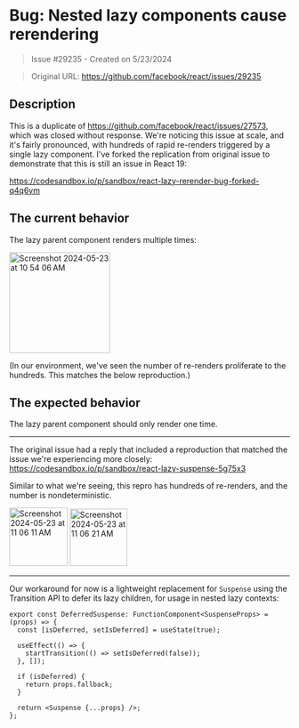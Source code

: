 # Bug: Nested lazy components cause rerendering

> Issue #29235 - Created on 5/23/2024

> Original URL: https://github.com/facebook/react/issues/29235

## Description

This is a duplicate of https://github.com/facebook/react/issues/27573, which was closed without response. We're noticing this issue at scale, and it's fairly pronounced, with hundreds of rapid re-renders triggered by a single lazy component. I've forked the replication from original issue to demonstrate that this is still an issue in React 19:

https://codesandbox.io/p/sandbox/react-lazy-rerender-bug-forked-q4q6ym


## The current behavior

The lazy parent component renders multiple times:

<img width="181" alt="Screenshot 2024-05-23 at 10 54 06 AM" src="https://github.com/facebook/react/assets/4248263/482a32b0-d1e0-4220-a2db-33a5e0cb9254">

(In our environment, we've seen the number of re-renders proliferate to the hundreds. This matches the below reproduction.)

## The expected behavior

The lazy parent component should only render one time.

---

The original issue had a reply that included a reproduction that matched the issue we're experiencing more closely: https://codesandbox.io/p/sandbox/react-lazy-suspense-5g75x3

Similar to what we're seeing, this repro has hundreds of re-renders, and the number is nondeterministic.

<img width="105" alt="Screenshot 2024-05-23 at 11 06 11 AM" src="https://github.com/facebook/react/assets/4248263/7871459c-de6e-4880-933a-da83498d4720">

<img width="103" alt="Screenshot 2024-05-23 at 11 06 21 AM" src="https://github.com/facebook/react/assets/4248263/78525dd5-4f2e-49d2-b719-122139423830">

---

Our workaround for now is a lightweight replacement for `Suspense` using the Transition API to defer its lazy children, for usage in nested lazy contexts:

```tsx
export const DeferredSuspense: FunctionComponent<SuspenseProps> = (props) => {
  const [isDeferred, setIsDeferred] = useState(true);

  useEffect(() => {
    startTransition(() => setIsDeferred(false));
  }, []);

  if (isDeferred) {
    return props.fallback;
  }

  return <Suspense {...props} />;
};
```
